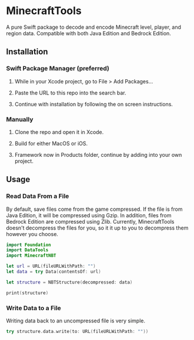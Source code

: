 
# MinecraftTools

  

A pure Swift package to decode and encode Minecraft level, player, and region data. Compatible with both Java Edition and Bedrock Edition.

  

## Installation

  

### Swift Package Manager (preferred)

  

1. While in your Xcode project, go to File > Add Packages...

2. Paste the URL to this repo into the search bar.

3. Continue with installation by following the on screen instructions.

  

### Manually

  

1. Clone the repo and open it in Xcode.

2. Build for either MacOS or iOS.

3. Framework now in Products folder, continue by adding into your own project.

  

## Usage

  

### Read Data From a File

By default, save files come from the game compressed. If the file is from Java Edition, it will be compressed using Gzip. In addition, files from Bedrock Edition are compressed using Zlib. Currently, MinecraftTools doesn't decompress the files for you, so it it up to you to decompress them however you choose.

```swift
import Foundation
import DataTools
import MinecraftNBT

let url = URL(fileURLWithPath: "")
let data = try Data(contentsOf: url)

let structure = NBTStructure(decompressed: data)

print(structure)
```

### Write Data to a File

Writing data back to an uncompressed file is very simple.

``` swift
try structure.data.write(to: URL(fileURLWithPath: ""))
```
